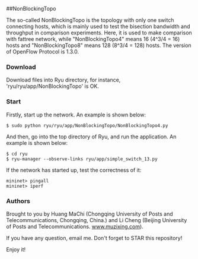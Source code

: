 ##NonBlockingTopo

The so-called NonBlockingTopo is the topology with only one switch connecting hosts, which is mainly used to test the bisection bandwidth and throughput in comparison experiments. Here, it is used to make comparison with fattree network, while "NonBlockingTopo4" means 16 (4^3/4 = 16) hosts and "NonBlockingTopo8" means 128 (8^3/4 = 128) hosts. The version of OpenFlow Protocol is 1.3.0.


### Download

Download files into Ryu directory, for instance, 'ryu/ryu/app/NonBlockingTopo' is OK.


### Start

Firstly, start up the network. An example is shown below:

    $ sudo python ryu/ryu/app/NonBlockingTopo/NonBlockingTopo4.py

And then, go into the top directory of Ryu, and run the application. An example is shown below:

    $ cd ryu
    $ ryu-manager --observe-links ryu/app/simple_switch_13.py

If the network has started up, test the correctness of it:

    mininet> pingall
    mininet> iperf


### Authors

Brought to you by Huang MaChi (Chongqing University of Posts and Telecommunications, Chongqing, China.) and Li Cheng (Beijing University of Posts and Telecommunications. www.muzixing.com).

If you have any question, email me. Don't forget to STAR this repository!

Enjoy it!
